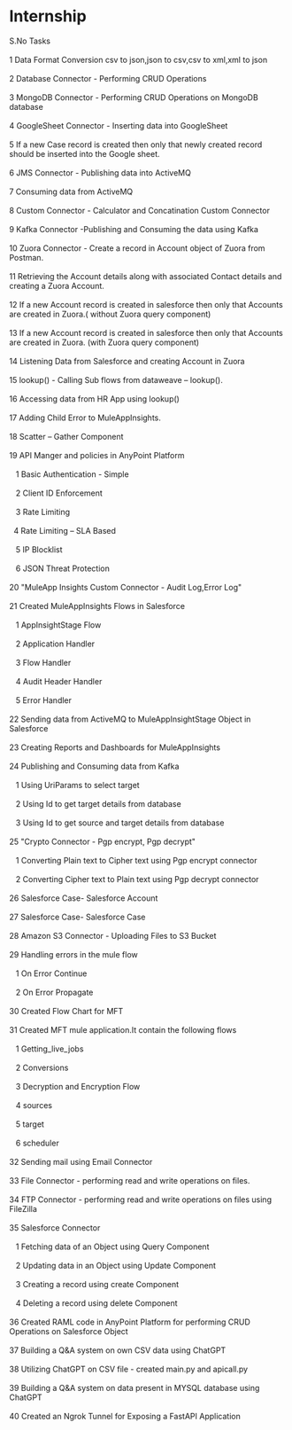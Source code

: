 # Internship
S.No	Tasks<br /> 											
1	Data Format Conversion  csv to json,json to csv,csv to xml,xml to json<br /> 								
2	Database Connector - Performing CRUD Operations<br /> 											
3	MongoDB Connector - Performing CRUD Operations on MongoDB database<br /> 											
4	GoogleSheet Connector - Inserting data into GoogleSheet<br />  											
5	If a new Case record is created then only that newly created record should be inserted into the Google sheet.<br /> 						
6	JMS Connector - Publishing data into ActiveMQ<br /> 											
7	Consuming data from ActiveMQ<br /> 										
8	Custom Connector - Calculator and Concatination Custom Connector<br /> 											
9	Kafka Connector -Publishing and Consuming the data using Kafka<br /> 											
10	Zuora Connector - Create a record in Account object of Zuora from Postman.<br /> 											
11	Retrieving the Account details along with associated Contact details and creating a Zuora Account.<br /> 								
12	If a new Account record is created in salesforce then only that Accounts are created in Zuora.( without Zuora query component)<br /> 				
13	If a new Account record is created in salesforce then only that Accounts are created in Zuora. (with Zuora query component)	<br /> 				
14	Listening Data from Salesforce and creating Account in Zuora <br /> 									
15	lookup() - Calling Sub flows from dataweave – lookup().	<br /> 									
16	Accessing data from HR App using lookup() <br /> 											
17	Adding Child Error to MuleAppInsights.<br /> 											
18	Scatter – Gather Component<br /> 											
19	API Manger and policies in AnyPoint Platform <br /> 											
	   &nbsp;&nbsp; 1	Basic Authentication - Simple <br /> 										
	&nbsp;&nbsp; 2	Client ID Enforcement<br /> 										
	 &nbsp;&nbsp;    3	Rate Limiting<br /> 										
	    &nbsp;&nbsp;4	Rate Limiting – SLA Based <br /> 										
	    &nbsp;&nbsp;  5	IP Blocklist<br /> 										
	    &nbsp;&nbsp;  6	JSON Threat Protection<br /> 										
20	"MuleApp Insights Custom Connector - Audit Log,Error Log"<br /> 										
21	Created MuleAppInsights Flows in Salesforce <br />  											
    	  &nbsp;&nbsp;    1	AppInsightStage Flow<br /> 										
    	  &nbsp;&nbsp;    2	Application Handler<br /> 										
    	  &nbsp;&nbsp;    3	Flow Handler<br /> 										
    	  &nbsp;&nbsp;    4	Audit Header Handler<br /> 										
    	  &nbsp;&nbsp;    5	Error Handler<br /> 										
22	Sending data from ActiveMQ to MuleAppInsightStage Object in Salesforce<br /> 											
23	Creating Reports and Dashboards for MuleAppInsights<br /> 											
24	Publishing and Consuming data from Kafka<br />  											
    	  &nbsp;&nbsp;    1	Using UriParams to select target <br /> 										
	  &nbsp;&nbsp;    2	Using Id to get target details from database<br /> 										
	  &nbsp;&nbsp;    3	Using  Id to get source and target details from database<br /> 										
25	"Crypto Connector - Pgp encrypt, Pgp decrypt"<br /> 							
    	  &nbsp;&nbsp;    1	Converting Plain text to Cipher text using Pgp encrypt connector<br /> 										
	  &nbsp;&nbsp;    2	Converting  Cipher text to Plain text using Pgp decrypt connector<br /> 									
26	Salesforce Case- Salesforce Account <br /> 											
27	Salesforce Case- Salesforce Case<br /> 											
28	Amazon S3 Connector - Uploading Files to S3 Bucket<br /> 											
29	Handling errors in the mule flow<br /> 											
	  &nbsp;&nbsp;   1	On Error Continue<br /> 										
	 &nbsp;&nbsp;    2	On Error Propagate<br /> 									
30	Created Flow Chart for MFT<br /> 											
31	Created MFT mule application.It contain the following flows<br /> 											
	 &nbsp;&nbsp;    1	Getting_live_jobs	<br /> 									
	 &nbsp;&nbsp;    2	Conversions	<br /> 									
	  &nbsp;&nbsp;   3	Decryption and Encryption Flow	<br /> 									
	  &nbsp;&nbsp;   4	sources			<br /> 							
	  &nbsp;&nbsp;   5	target		<br /> 								
	  &nbsp;&nbsp;   6	scheduler	<br /> 									
32	Sending mail using Email Connector <br /> 											
33	File Connector - performing read and write operations on files.	<br /> 										
34	FTP Connector - performing read and write operations on files using FileZilla	<br /> 										
35	Salesforce Connector						<br /> 					
	  &nbsp;&nbsp;   1	Fetching  data of an Object using Query Component	<br /> 									
	 &nbsp;&nbsp;    2	Updating data in an  Object using Update Component	<br /> 									
	 &nbsp;&nbsp;    3	Creating a record using create Component	<br /> 									
	  &nbsp;&nbsp;    4	Deleting a record using delete Component	<br /> 									
36	Created RAML code in AnyPoint Platform for performing CRUD Operations on Salesforce Object<br /> 									
37	Building a Q&A system on own CSV data using ChatGPT		<br /> 									
38	Utilizing ChatGPT on CSV file - created main.py and apicall.py 	<br /> 										
39	Building a Q&A system on  data present in MYSQL database using ChatGPT	<br /> 										
40	Created an Ngrok Tunnel for Exposing a FastAPI Application<br /> 
